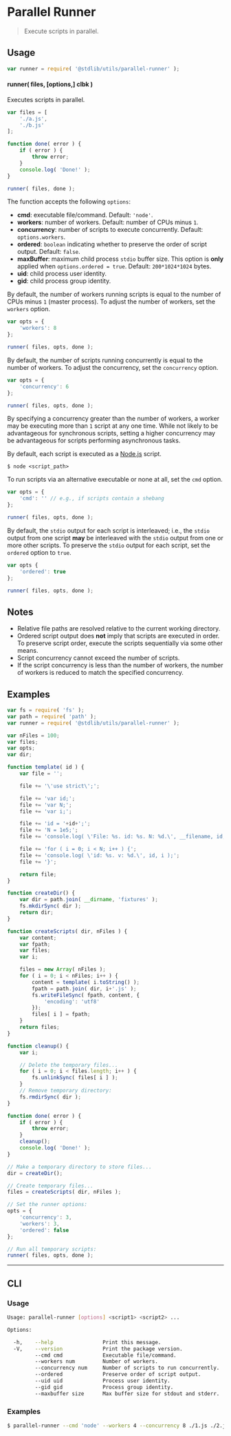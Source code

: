 # Parallel Runner

> Execute scripts in parallel.


<!-- <usage> -->

## Usage

``` javascript
var runner = require( '@stdlib/utils/parallel-runner' );
```

#### runner( files, [options,] clbk )

Executes scripts in parallel.

``` javascript
var files = [
    './a.js',
    './b.js'
];

function done( error ) {
    if ( error ) {
        throw error;
    }
    console.log( 'Done!' );
}

runner( files, done );
```

The function accepts the following `options`:

* __cmd__: executable file/command. Default: `'node'`.
* __workers__: number of workers. Default: number of CPUs minus `1`.
* __concurrency__: number of scripts to execute concurrently. Default: `options.workers`.
* __ordered__: `boolean` indicating whether to preserve the order of script output. Default: `false`.
* __maxBuffer__: maximum child process `stdio` buffer size. This option is __only__ applied when `options.ordered = true`. Default: `200*1024*1024` bytes.
* __uid__: child process user identity.
* __gid__: child process group identity.

By default, the number of workers running scripts is equal to the number of CPUs minus `1` (master process). To adjust the number of workers, set the `workers` option.

``` javascript
var opts = {
    'workers': 8
};

runner( files, opts, done );
```

By default, the number of scripts running concurrently is equal to the number of workers. To adjust the concurrency, set the `concurrency` option.

``` javascript
var opts = {
    'concurrency': 6
};

runner( files, opts, done );
```

By specifying a concurrency greater than the number of workers, a worker may be executing more than `1` script at any one time. While not likely to be advantageous for synchronous scripts, setting a higher concurrency may be advantageous for scripts performing asynchronous tasks.

By default, each script is executed as a [Node.js][node-js] script.

``` text
$ node <script_path>
```

To run scripts via an alternative executable or none at all, set the `cmd` option.

``` javascript
var opts = {
    'cmd': '' // e.g., if scripts contain a shebang
};

runner( files, opts, done );
```

By default, the `stdio` output for each script is interleaved; i.e., the `stdio` output from one script __may__ be interleaved with the `stdio` output from one or more other scripts. To preserve the `stdio` output for each script, set the `ordered` option to `true`.

``` javascript
var opts {
    'ordered': true
};

runner( files, opts, done );
```


<!-- </usage> -->


<!-- <notes> -->

## Notes

* Relative file paths are resolved relative to the current working directory.
* Ordered script output does __not__ imply that scripts are executed in order. To preserve script order, execute the scripts sequentially via some other means.
* Script concurrency cannot exceed the number of scripts.
* If the script concurrency is less than the number of workers, the number of workers is reduced to match the specified concurrency.

<!-- </notes> -->


<!-- <examples> -->

## Examples

``` javascript
var fs = require( 'fs' );
var path = require( 'path' );
var runner = require( '@stdlib/utils/parallel-runner' );

var nFiles = 100;
var files;
var opts;
var dir;

function template( id ) {
    var file = '';

    file += '\'use strict\';';

    file += 'var id;';
    file += 'var N;';
    file += 'var i;';

    file += 'id = '+id+';';
    file += 'N = 1e5;';
    file += 'console.log( \'File: %s. id: %s. N: %d.\', __filename, id, N );';

    file += 'for ( i = 0; i < N; i++ ) {';
    file += 'console.log( \'id: %s. v: %d.\', id, i );';
    file += '}';

    return file;
}

function createDir() {
    var dir = path.join( __dirname, 'fixtures' );
    fs.mkdirSync( dir );
    return dir;
}

function createScripts( dir, nFiles ) {
    var content;
    var fpath;
    var files;
    var i;

    files = new Array( nFiles );
    for ( i = 0; i < nFiles; i++ ) {
        content = template( i.toString() );
        fpath = path.join( dir, i+'.js' );
        fs.writeFileSync( fpath, content, {
            'encoding': 'utf8'
        });
        files[ i ] = fpath;
    }
    return files;
}

function cleanup() {
    var i;

    // Delete the temporary files...
    for ( i = 0; i < files.length; i++ ) {
        fs.unlinkSync( files[ i ] );
    }
    // Remove temporary directory:
    fs.rmdirSync( dir );
}

function done( error ) {
    if ( error ) {
        throw error;
    }
    cleanup();
    console.log( 'Done!' );
}

// Make a temporary directory to store files...
dir = createDir();

// Create temporary files...
files = createScripts( dir, nFiles );

// Set the runner options:
opts = {
    'concurrency': 3,
    'workers': 3,
    'ordered': false
};

// Run all temporary scripts:
runner( files, opts, done );
```

<!-- </examples> -->


<!-- <cli> -->

---

## CLI

<!-- <usage> -->

### Usage

``` bash
Usage: parallel-runner [options] <script1> <script2> ...

Options:

  -h,    --help                Print this message.
  -V,    --version             Print the package version.
         --cmd cmd             Executable file/command.
         --workers num         Number of workers.
         --concurrency num     Number of scripts to run concurrently.
         --ordered             Preserve order of script output.
         --uid uid             Process user identity.
         --gid gid             Process group identity.
         --maxbuffer size      Max buffer size for stdout and stderr.
```

<!-- </usage> -->

<!-- <examples> -->

### Examples

``` bash
$ parallel-runner --cmd 'node' --workers 4 --concurrency 8 ./1.js ./2.js ./3.js ./4.js ./5.js ./6.js ./7.js ./8.js ./9.js ./10.js
```

<!-- </examples> -->

<!-- </cli> -->



<!-- <links> -->

[node-js]: http://nodejs.org/

<!-- </links> -->
